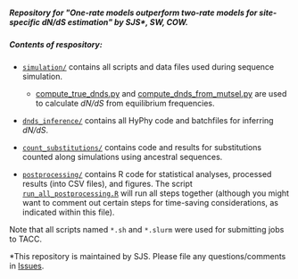 ##### Repository for "One-rate models outperform two-rate models for site-specific *dN/dS* estimation" by SJS\*, SW, COW. 

##### Contents of respository:

- [`simulation/`](./simulation/) contains all scripts and data files used during sequence simulation.
   - [compute_true_dnds.py](./scripts/compute_true_dnds.py) and [compute_dnds_from_mutsel.py](./scripts/compute_dnds_from_mutsel.py) are used to calculate *dN/dS* from equilibrium frequencies.

- [`dnds_inference/`](./dnds_inference) contains all HyPhy code and batchfiles for inferring *dN/dS*.

- [`count_substitutions/`](./count_substitutions) contains code and results for substitutions counted along simulations using ancestral sequences.

- [`postprocessing/`](./postprocessing/) contains R code for statistical analyses, processed results (into CSV files), and figures. The script [`run_all_postprocessing.R`](./postprocessing/run_all_postprocessing.R) will run all steps together (although you might want to comment out certain steps for time-saving considerations, as indicated within this file).


Note that all scripts named ``*.sh`` and ``*.slurm`` were used for submitting jobs to TACC.

\*This repository is maintained by SJS. Please file any questions/comments in [Issues](https://github.com/sjspielman/sitewise_dnds_mutsel/issues/).
